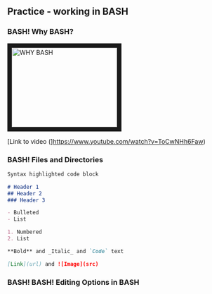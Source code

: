 ## Practice - working in BASH

### BASH! Why BASH?

<a href="http://www.youtube.com/watch?feature=player_embedded&v=ToCwNHh6Faw
" target="_blank"><img src="http://img.youtube.com/vi/ToCwNHh6Faw/0.jpg" 
alt="WHY BASH" width="240" height="180" border="10" /></a>


[Link to video (]https://www.youtube.com/watch?v=ToCwNHh6Faw)

### BASH! Files and Directories

```markdown
Syntax highlighted code block

# Header 1
## Header 2
### Header 3

- Bulleted
- List

1. Numbered
2. List

**Bold** and _Italic_ and `Code` text

[Link](url) and ![Image](src)
```
### BASH! BASH! Editing Options in BASH
